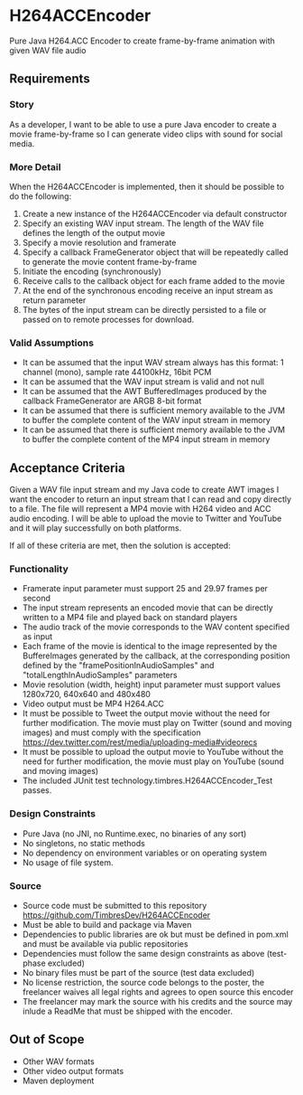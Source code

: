 # H264ACCEncoder
Pure Java H264.ACC Encoder to create frame-by-frame animation with given WAV file audio

## Requirements

### Story 
As a developer, I want to be able to use a pure Java encoder to create a movie frame-by-frame so I can generate video clips with sound for social media.

### More Detail
When the H264ACCEncoder is implemented, then it should be possible to do the following:

1. Create a new instance of the H264ACCEncoder via default constructor
1. Specify an existing WAV input stream. The length of the WAV file defines the length of the output movie
1. Specify a movie resolution and framerate
1. Specify a callback FrameGenerator object that will be repeatedly called to generate the movie content frame-by-frame 
1. Initiate the encoding (synchronously)
1. Receive calls to the callback object for each frame added to the movie
1. At the end of the synchronous encoding receive an input stream as return parameter
1. The bytes of the input stream can be directly persisted to a file or passed on to remote processes for download.

### Valid Assumptions
* It can be assumed that the input WAV stream always has this format: 1 channel (mono), sample rate 44100kHz, 16bit PCM
* It can be assumed that the WAV input stream is valid and not null
* It can be assumed that the AWT BufferedImages produced by the callback FrameGenerator are ARGB 8-bit format
* It can be assumed that there is sufficient memory available to the JVM to buffer the complete content of the WAV input stream in memory
* It can be assumed that there is sufficient memory available to the JVM to buffer the complete content of the MP4 input stream in memory


## Acceptance Criteria
Given a WAV file input stream and my Java code to create AWT images I want the encoder to return an input stream that I can read and copy directly to a file. The file will represent a MP4 movie with H264 video and ACC audio encoding. I will be able to upload the movie to Twitter and YouTube and it will play successfully on both platforms.

If all of these criteria are met, then the solution is accepted:

### Functionality
* Framerate input parameter must support 25 and 29.97 frames per second
* The input stream represents an encoded movie that can be directly written to a MP4 file and played back on standard players 
* The audio track of the movie corresponds to the WAV content specified as input
* Each frame of the movie is identical to the image represented by the BuffereImages generated by the callback, at the corresponding position defined by the "framePositionInAudioSamples" and "totalLengthInAudioSamples" parameters 
* Movie resolution (width, height) input parameter must support values 1280x720, 640x640 and 480x480
* Video output must be MP4 H264.ACC
* It must be possible to Tweet the output movie without the need for further modification. The movie must play on Twitter (sound and moving images) and must comply with the specification https://dev.twitter.com/rest/media/uploading-media#videorecs
* It must be possible to upload the output movie to YouTube without the need for further modification, the movie must play on YouTube (sound and moving images)
* The included JUnit test technology.timbres.H264ACCEncoder_Test passes.

### Design Constraints
* Pure Java (no JNI, no Runtime.exec, no binaries of any sort)
* No singletons, no static methods
* No dependency on environment variables or on operating system
* No usage of file system.

### Source
* Source code must be submitted to this repository https://github.com/TimbresDev/H264ACCEncoder
* Must be able to build and package via Maven
* Dependencies to public libraries are ok but must be defined in pom.xml and must be available via public repositories
* Dependencies must follow the same design constraints as above (test-phase excluded)
* No binary files must be part of the source (test data excluded)
* No license restriction, the source code belongs to the poster, the freelancer waives all legal rights and agrees to open source this encoder
* The freelancer may mark the source with his credits and the source may inlude a ReadMe that must be shipped with the encoder.

## Out of Scope
* Other WAV formats
* Other video output formats
* Maven deployment




